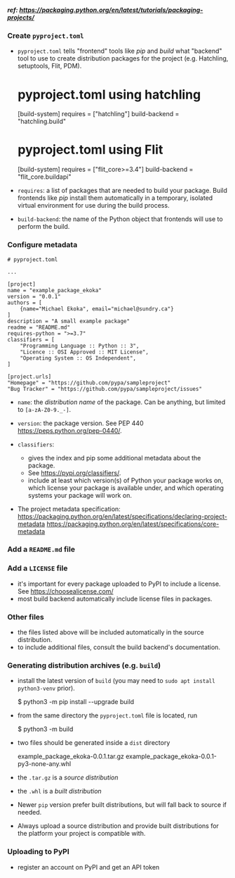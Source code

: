 ##### ref: https://packaging.python.org/en/latest/tutorials/packaging-projects/

### Create `pyproject.toml`

- `pyproject.toml` tells "frontend" tools like *pip* and *build* what "backend" tool to use to create distribution packages for the project (e.g. Hatchling, setuptools, Flit, PDM).


    # pyproject.toml using hatchling

    [build-system]
    requires = ["hatchling"]
    build-backend = "hatchling.build"


    # pyproject.toml using Flit

    [build-system]
    requires = ["flit_core>=3.4"]
    build-backend = "flit_core.buildapi"


- `requires`: a list of packages that are needed to build your package. Build frontends like *pip* install them automatically in a temporary, isolated virtual environment for use during the build process.
- `build-backend`: the name of the Python object that frontends will use to perform the build.


### Configure metadata

    # pyproject.toml

    ...

    [project]
    name = "example_package_ekoka"
    version = "0.0.1"
    authors = [
        {name="Michael Ekoka", email="michael@sundry.ca"}
    ]
    description = "A small example package"
    readme = "README.md"
    requires-python = ">=3.7"
    classifiers = [
        "Programming Language :: Python :: 3",
        "Licence :: OSI Approved :: MIT License",
        "Operating System :: OS Independent",
    ]

    [project.urls]
    "Homepage" = "https://github.com/pypa/sampleproject"
    "Bug Tracker" = "https://github.com/pypa/sampleproject/issues"

- `name`:  the *distribution name* of the package. Can be anything, but limited to `[a-zA-Z0-9._-]`.

- `version`: the package version. See PEP 440 https://peps.python.org/pep-0440/.

- `classifiers`:
    - gives the index and pip some additional metadata about the package.
    - See https://pypi.org/classifiers/.
    - include at least which version(s) of Python your package works on, which license your package is available under, and which operating systems your package will work on.

- The project metadata specification:
https://packaging.python.org/en/latest/specifications/declaring-project-metadata
https://packaging.python.org/en/latest/specifications/core-metadata

### Add a `README.md` file

### Add a `LICENSE` file
- it's important for every package uploaded to PyPI to include a license. See https://choosealicense.com/
- most build backend automatically include license files in packages.

### Other files
- the files listed above will be included automatically in the source distribution.
- to include additional files, consult the build backend's documentation.

### Generating distribution archives (e.g. `build`)
- install the latest version of `build` (you may need to `sudo apt install python3-venv` prior).

    $ python3 -m pip install --upgrade build

- from the same directory the `pyproject.toml` file is located, run

    $ python3 -m build

- two files should be generated inside a `dist` directory

    example_package_ekoka-0.0.1.tar.gz
    example_package_ekoka-0.0.1-py3-none-any.whl

- the `.tar.gz` is a *source distribution*
- the `.whl` is a *built distribution*

- Newer `pip` version prefer built distributions, but will fall back to source if needed.
- Always upload a source distribution and provide built distributions for the platform your project is compatible with.

### Uploading to PyPI
- register an account on PyPI and get an API token
